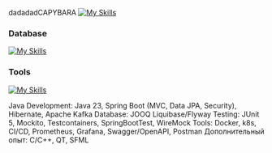 dadadadCAPYBARA
[![My Skills](https://skillicons.dev/icons?i=java,docker,spring,kafka,postgreSQL,redis,hibernate)](https://skillicons.dev)


### Database
[![My Skills](https://skillicons.dev/icons?i=postgres,mysql,redis,mongodb,liquibase)](https://skillicons.dev)

### Tools
[![My Skills](https://skillicons.dev/icons?i=docker,kafks,k8s,swagger,postman)](https://skillicons.dev)


Java Development: Java 23, Spring Boot (MVC, Data JPA, Security), Hibernate, Apache Kafka 
Database: JOOQ Liquibase/Flyway
Testing: JUnit 5, Mockito, Testcontainers, SpringBootTest, WireMock
Tools: Docker, k8s, CI/CD, Prometheus, Grafana, Swagger/OpenAPI, Postman
Дополнительный опыт: C/C++, QT, SFML
